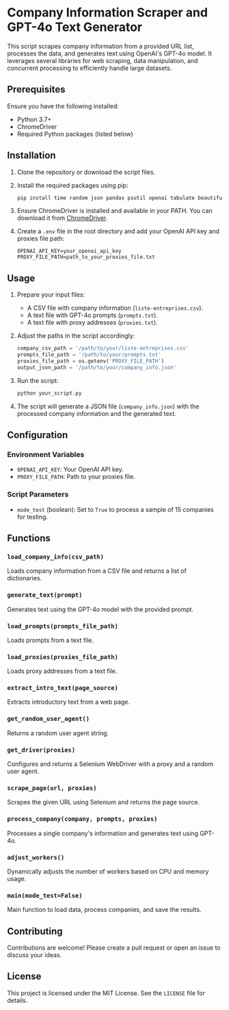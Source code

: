 
# Company Information Scraper and GPT-4o Text Generator

This script scrapes company information from a provided URL list, processes the data, and generates text using OpenAI's GPT-4o model. It leverages several libraries for web scraping, data manipulation, and concurrent processing to efficiently handle large datasets.

## Prerequisites

Ensure you have the following installed:

- Python 3.7+
- ChromeDriver
- Required Python packages (listed below)

## Installation

1. Clone the repository or download the script files.

2. Install the required packages using pip:

   ```bash
   pip install time random json pandas psutil openai tabulate beautifulsoup4 selenium fake-useragent tqdm python-dotenv
   ```

3. Ensure ChromeDriver is installed and available in your PATH. You can download it from [ChromeDriver](https://sites.google.com/a/chromium.org/chromedriver/downloads).

4. Create a `.env` file in the root directory and add your OpenAI API key and proxies file path:

   ```env
   OPENAI_API_KEY=your_openai_api_key
   PROXY_FILE_PATH=path_to_your_proxies_file.txt
   ```

## Usage

1. Prepare your input files:
   - A CSV file with company information (`liste-entreprises.csv`).
   - A text file with GPT-4o prompts (`prompts.txt`).
   - A text file with proxy addresses (`proxies.txt`).

2. Adjust the paths in the script accordingly:
   
   ```python
   company_csv_path = '/path/to/your/liste-entreprises.csv'
   prompts_file_path = '/path/to/your/prompts.txt'
   proxies_file_path = os.getenv('PROXY_FILE_PATH')
   output_json_path = '/path/to/your/company_info.json'
   ```

3. Run the script:

   ```bash
   python your_script.py
   ```

4. The script will generate a JSON file (`company_info.json`) with the processed company information and the generated text.

## Configuration

### Environment Variables

- `OPENAI_API_KEY`: Your OpenAI API key.
- `PROXY_FILE_PATH`: Path to your proxies file.

### Script Parameters

- `mode_test` (boolean): Set to `True` to process a sample of 15 companies for testing.

## Functions

### `load_company_info(csv_path)`

Loads company information from a CSV file and returns a list of dictionaries.

### `generate_text(prompt)`

Generates text using the GPT-4o model with the provided prompt.

### `load_prompts(prompts_file_path)`

Loads prompts from a text file.

### `load_proxies(proxies_file_path)`

Loads proxy addresses from a text file.

### `extract_intro_text(page_source)`

Extracts introductory text from a web page.

### `get_random_user_agent()`

Returns a random user agent string.

### `get_driver(proxies)`

Configures and returns a Selenium WebDriver with a proxy and a random user agent.

### `scrape_page(url, proxies)`

Scrapes the given URL using Selenium and returns the page source.

### `process_company(company, prompts, proxies)`

Processes a single company's information and generates text using GPT-4o.

### `adjust_workers()`

Dynamically adjusts the number of workers based on CPU and memory usage.

### `main(mode_test=False)`

Main function to load data, process companies, and save the results.

## Contributing

Contributions are welcome! Please create a pull request or open an issue to discuss your ideas.

## License

This project is licensed under the MIT License. See the `LICENSE` file for details.